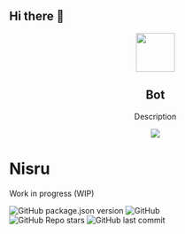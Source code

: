 ## Hi there 👋

<div class="container">
  <ul>
    <div align="center">
      <img width="70" height="70" src="https://i.imgur.com/Mu2LaaH.png" /> 
      <h2><strong>Bot</strong></h2>
      <p align="center">Description</p>
      <a href="https://github.com/Nisru-Projects/NisruBot"><img src="https://img.shields.io/badge/Nisru-Bot-purple"/></a>
    </div>
  </ul>
</div>

# Nisru
Work in progress (WIP)
<div>
  <div>
   <img alt="GitHub package.json version" src="https://img.shields.io/github/package-json/v/eman134/nisrubot?color=9d79e0&style=for-the-badge">
   <img alt="GitHub" src="https://img.shields.io/github/license/eman134/nisrubot?color=9d79e0&style=for-the-badge">
  </div>
  <div>
   <img alt="GitHub Repo stars" src="https://img.shields.io/github/stars/eman134/nisrubot?style=social">
   <img alt="GitHub last commit" src="https://img.shields.io/github/last-commit/eman134/nisrubot?style=social">
  </div>
</div>

